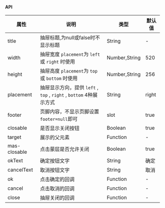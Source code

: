 #### API
| 属性         | 说明                                                               | 类型          | 默认值 |
|--------------|--------------------------------------------------------------------|---------------|--------|
| title        | 抽屉标题,为null或false时不显示标题                                                           | String        | -      |
| width        | 抽屉宽度 `placement`为 `left` 或 `right` 时使用                    | Number,String | 520    |
| height       | 抽屉高度 `placement`为 `top` 或 `bottom` 时使用                    | Number,String | 256    |
| placement    | 抽屉显示方向，提供 `left` , `top` , `right` , `bottom` 4种展示方式 | String        | right  |
| footer       | 页脚内容，不显示页脚设置`footer=null`即可                          | slot          | true   |
| closable     | 是否显示关闭按钮                                                   | Boolean       | true   |
| target       | 展示的父元素                                                       | Function      | -   |
| mas-closable | 点击蒙层是否允许关闭                                               | Boolean       | true   |
| okText       | 确定按钮文字                                                       | String        | 确定   |
| cancelText   | 取消按钮文字                                                       | String        | 取消   |
| ok           | 点击确定的回调                                                     | Function      | -      |
| cancel       | 点击取消的回调                                                     | Function      | -      |
| close        | 抽屉关闭的回调                                                     | Function      | -      |